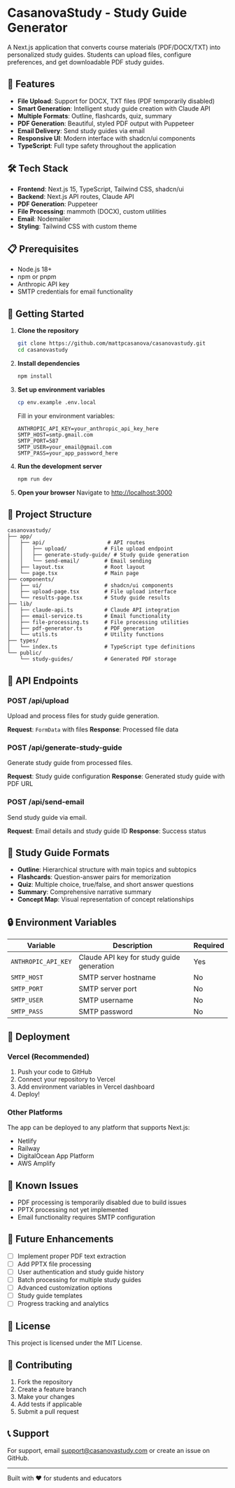 # CasanovaStudy - Study Guide Generator

A Next.js application that converts course materials (PDF/DOCX/TXT) into personalized study guides. Students can upload files, configure preferences, and get downloadable PDF study guides.

## 🚀 Features

- **File Upload**: Support for DOCX, TXT files (PDF temporarily disabled)
- **Smart Generation**: Intelligent study guide creation with Claude API
- **Multiple Formats**: Outline, flashcards, quiz, summary
- **PDF Generation**: Beautiful, styled PDF output with Puppeteer
- **Email Delivery**: Send study guides via email
- **Responsive UI**: Modern interface with shadcn/ui components
- **TypeScript**: Full type safety throughout the application

## 🛠️ Tech Stack

- **Frontend**: Next.js 15, TypeScript, Tailwind CSS, shadcn/ui
- **Backend**: Next.js API routes, Claude API
- **PDF Generation**: Puppeteer
- **File Processing**: mammoth (DOCX), custom utilities
- **Email**: Nodemailer
- **Styling**: Tailwind CSS with custom theme

## 📋 Prerequisites

- Node.js 18+ 
- npm or pnpm
- Anthropic API key
- SMTP credentials for email functionality

## 🚀 Getting Started

1. **Clone the repository**
   ```bash
   git clone https://github.com/mattpcasanova/casanovastudy.git
   cd casanovastudy
   ```

2. **Install dependencies**
   ```bash
   npm install
   ```

3. **Set up environment variables**
   ```bash
   cp env.example .env.local
   ```
   
   Fill in your environment variables:
   ```env
   ANTHROPIC_API_KEY=your_anthropic_api_key_here
   SMTP_HOST=smtp.gmail.com
   SMTP_PORT=587
   SMTP_USER=your_email@gmail.com
   SMTP_PASS=your_app_password_here
   ```

4. **Run the development server**
   ```bash
   npm run dev
   ```

5. **Open your browser**
   Navigate to [http://localhost:3000](http://localhost:3000)

## 📁 Project Structure

```
casanovastudy/
├── app/
│   ├── api/                    # API routes
│   │   ├── upload/            # File upload endpoint
│   │   ├── generate-study-guide/ # Study guide generation
│   │   └── send-email/        # Email sending
│   ├── layout.tsx             # Root layout
│   └── page.tsx               # Main page
├── components/
│   ├── ui/                    # shadcn/ui components
│   ├── upload-page.tsx        # File upload interface
│   └── results-page.tsx       # Study guide results
├── lib/
│   ├── claude-api.ts          # Claude API integration
│   ├── email-service.ts       # Email functionality
│   ├── file-processing.ts     # File processing utilities
│   ├── pdf-generator.ts       # PDF generation
│   └── utils.ts               # Utility functions
├── types/
│   └── index.ts               # TypeScript type definitions
└── public/
    └── study-guides/          # Generated PDF storage
```

## 🔧 API Endpoints

### POST /api/upload
Upload and process files for study guide generation.

**Request**: `FormData` with files
**Response**: Processed file data

### POST /api/generate-study-guide
Generate study guide from processed files.

**Request**: Study guide configuration
**Response**: Generated study guide with PDF URL

### POST /api/send-email
Send study guide via email.

**Request**: Email details and study guide ID
**Response**: Success status

## 🎨 Study Guide Formats

- **Outline**: Hierarchical structure with main topics and subtopics
- **Flashcards**: Question-answer pairs for memorization
- **Quiz**: Multiple choice, true/false, and short answer questions
- **Summary**: Comprehensive narrative summary
- **Concept Map**: Visual representation of concept relationships

## 🔒 Environment Variables

| Variable | Description | Required |
|----------|-------------|----------|
| `ANTHROPIC_API_KEY` | Claude API key for study guide generation | Yes |
| `SMTP_HOST` | SMTP server hostname | No |
| `SMTP_PORT` | SMTP server port | No |
| `SMTP_USER` | SMTP username | No |
| `SMTP_PASS` | SMTP password | No |

## 🚀 Deployment

### Vercel (Recommended)

1. Push your code to GitHub
2. Connect your repository to Vercel
3. Add environment variables in Vercel dashboard
4. Deploy!

### Other Platforms

The app can be deployed to any platform that supports Next.js:
- Netlify
- Railway
- DigitalOcean App Platform
- AWS Amplify

## 🐛 Known Issues

- PDF processing is temporarily disabled due to build issues
- PPTX processing not yet implemented
- Email functionality requires SMTP configuration

## 🔮 Future Enhancements

- [ ] Implement proper PDF text extraction
- [ ] Add PPTX file processing
- [ ] User authentication and study guide history
- [ ] Batch processing for multiple study guides
- [ ] Advanced customization options
- [ ] Study guide templates
- [ ] Progress tracking and analytics

## 📝 License

This project is licensed under the MIT License.

## 🤝 Contributing

1. Fork the repository
2. Create a feature branch
3. Make your changes
4. Add tests if applicable
5. Submit a pull request

## 📞 Support

For support, email support@casanovastudy.com or create an issue on GitHub.

---

Built with ❤️ for students and educators